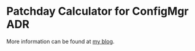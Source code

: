 # Patchday Calculator for ConfigMgr ADR

More information can be found at [my blog](https://www.wpninjas.ch/2016/06/configmgr-adr-patchday-calculator-with-gant-chart/).